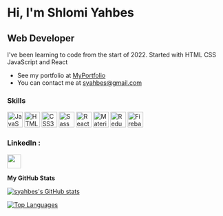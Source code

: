 Hi, I'm Shlomi Yahbes
=====================================================================================================================================

Web Developer
-------------

I've been learning to code from the start of 2022. Started with HTML CSS JavaScript and React

* See my portfolio at [MyPortfolio](http://portfolio-shlomi-y-dt.netlify.app/)
* You can contact me at [syahbes@gmail.com](mailto:syahbes@gmail.com)

### Skills
<p align="left">
                                <a href="https://developer.mozilla.org/en-US/docs/Web/JavaScript" target="_blank" rel="noreferrer"><img src="https://raw.githubusercontent.com/danielcranney/readme-generator/main/public/icons/skills/javascript-colored.svg" width="36" height="36" alt="JavaScript" /></a>
                                <a href="https://developer.mozilla.org/en-US/docs/Glossary/HTML5" target="_blank" rel="noreferrer"><img src="https://raw.githubusercontent.com/danielcranney/readme-generator/main/public/icons/skills/html5-colored.svg" width="36" height="36" alt="HTML5" /></a>
                                <a href="https://www.w3.org/TR/CSS/#css" target="_blank" rel="noreferrer"><img src="https://raw.githubusercontent.com/danielcranney/readme-generator/main/public/icons/skills/css3-colored.svg" width="36" height="36" alt="CSS3" /></a>
                                <a href="https://sass-lang.com/" target="_blank" rel="noreferrer"><img src="https://raw.githubusercontent.com/danielcranney/readme-generator/main/public/icons/skills/sass-colored.svg" width="36" height="36" alt="Sass" /></a>
                                <a href="https://reactjs.org/" target="_blank" rel="noreferrer"><img src="https://raw.githubusercontent.com/danielcranney/readme-generator/main/public/icons/skills/react-colored.svg" width="36" height="36" alt="React" /></a>
                                <a href="https://mui.com/" target="_blank" rel="noreferrer"><img src="https://raw.githubusercontent.com/danielcranney/readme-generator/main/public/icons/skills/materialui-colored.svg" width="36" height="36" alt="Material UI" /></a>
                                <a href="https://redux.js.org/" target="_blank" rel="noreferrer"><img src="https://raw.githubusercontent.com/danielcranney/readme-generator/main/public/icons/skills/redux-colored.svg" width="36" height="36" alt="Redux" /></a>
                                <a href="https://firebase.google.com/" target="_blank" rel="noreferrer"><img src="https://raw.githubusercontent.com/danielcranney/readme-generator/main/public/icons/skills/firebase-colored.svg" width="36" height="36" alt="Firebase" /></a>
                    </p>
                    
### LinkedIn :
  <p align="left"><a href="https://www.linkedin.com/in/shlomi427/" target="_blank" rel="noreferrer"><img src="https://raw.githubusercontent.com/danielcranney/readme-generator/main/public/icons/socials/linkedin.svg" width="32" height="32" /></a></p>

<b>My GitHub Stats</b>

<a href="http://www.github.com/syahbes"><img src="https://github-readme-stats.vercel.app/api?username=syahbes&show_icons=true&hide=&count_private=true&title_color=ec4899&text_color=14b8a6&icon_color=facc15&bg_color=000000&hide_border=true&show_icons=true" alt="syahbes's GitHub stats" /></a>

<a href="https://github.com/syahbes" align="left"><img src="https://github-readme-stats.vercel.app/api/top-langs/?username=syahbes&langs_count=10&title_color=ec4899&text_color=14b8a6&icon_color=facc15&bg_color=000000&hide_border=true&locale=en&custom_title=Top%20%Languages" alt="Top Languages" /></a>
